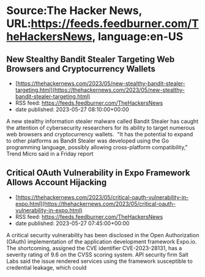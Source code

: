 # Source:The Hacker News, URL:https://feeds.feedburner.com/TheHackersNews, language:en-US

## New Stealthy Bandit Stealer Targeting Web Browsers and Cryptocurrency Wallets
 - [https://thehackernews.com/2023/05/new-stealthy-bandit-stealer-targeting.html](https://thehackernews.com/2023/05/new-stealthy-bandit-stealer-targeting.html)
 - RSS feed: https://feeds.feedburner.com/TheHackersNews
 - date published: 2023-05-27 08:10:00+00:00

A new stealthy information stealer malware called Bandit Stealer has caught the attention of cybersecurity researchers for its ability to target numerous web browsers and cryptocurrency wallets. 
"It has the potential to expand to other platforms as Bandit Stealer was developed using the Go programming language, possibly allowing cross-platform compatibility," Trend Micro said in a Friday report

## Critical OAuth Vulnerability in Expo Framework Allows Account Hijacking
 - [https://thehackernews.com/2023/05/critical-oauth-vulnerability-in-expo.html](https://thehackernews.com/2023/05/critical-oauth-vulnerability-in-expo.html)
 - RSS feed: https://feeds.feedburner.com/TheHackersNews
 - date published: 2023-05-27 07:45:00+00:00

A critical security vulnerability has been disclosed in the Open Authorization (OAuth) implementation of the application development framework Expo.io.
The shortcoming, assigned the CVE identifier CVE-2023-28131, has a severity rating of 9.6 on the CVSS scoring system. API security firm Salt Labs said the issue rendered services using the framework susceptible to credential leakage, which could


